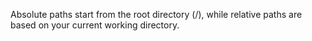 Absolute paths start from the root directory (/), while relative paths are based on your current working directory.
